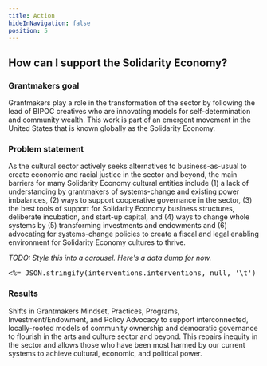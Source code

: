 ```yaml
---
title: Action
hideInNavigation: false
position: 5
---
```


## How can I support the Solidarity Economy?

### Grantmakers goal

Grantmakers play a role in the transformation of the sector by following the lead of BIPOC creatives who are innovating models for self-determination and community wealth. This work is part of an emergent movement in the United States that is known globally as the Solidarity Economy.

### Problem statement

As the cultural sector actively seeks alternatives to business-as-usual to create economic and racial justice in the sector and beyond, the main barriers for many Solidarity Economy cultural entities include (1) a lack of understanding by grantmakers of systems-change and existing power imbalances, (2) ways to support cooperative governance in the sector, (3) the best tools of support for Solidarity Economy business structures, deliberate incubation, and start-up capital, and (4) ways to change whole systems by (5) transforming investments and endowments and (6) advocating for systems-change policies to create a fiscal and legal enabling environment for Solidarity Economy cultures to thrive.

_TODO: Style this into a carousel. Here's a data dump for now._

<pre style="overflow-x: scroll">
<%= JSON.stringify(interventions.interventions, null, '\t') %>
</pre>

### Results

Shifts in Grantmakers Mindset, Practices, Programs, Investment/Endowment, and Policy Advocacy to support interconnected, locally-rooted models of community ownership and democratic governance to flourish in the arts and culture sector and beyond. This repairs inequity in the sector and allows those who have been most harmed by our current systems to achieve cultural, economic, and political power.
